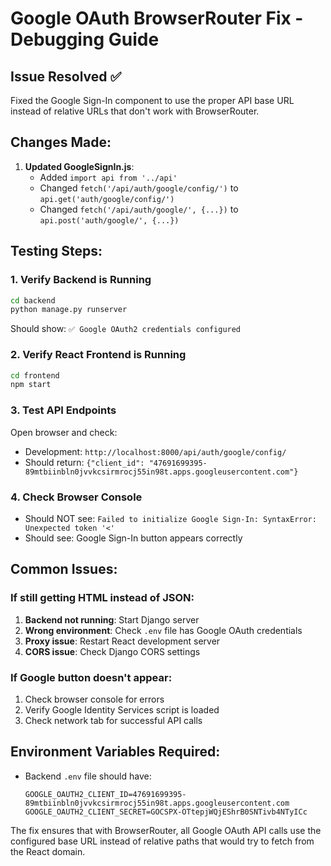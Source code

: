 # Google OAuth BrowserRouter Fix - Debugging Guide

## Issue Resolved ✅
Fixed the Google Sign-In component to use the proper API base URL instead of relative URLs that don't work with BrowserRouter.

## Changes Made:
1. **Updated GoogleSignIn.js**: 
   - Added `import api from '../api'` 
   - Changed `fetch('/api/auth/google/config/')` to `api.get('auth/google/config/')`
   - Changed `fetch('/api/auth/google/', {...})` to `api.post('auth/google/', {...})`

## Testing Steps:

### 1. **Verify Backend is Running**
```bash
cd backend
python manage.py runserver
```
Should show: `✅ Google OAuth2 credentials configured`

### 2. **Verify React Frontend is Running**
```bash
cd frontend  
npm start
```

### 3. **Test API Endpoints**
Open browser and check:
- Development: `http://localhost:8000/api/auth/google/config/`
- Should return: `{"client_id": "47691699395-89mtbiinbln0jvvkcsirmrocj55in98t.apps.googleusercontent.com"}`

### 4. **Check Browser Console**
- Should NOT see: `Failed to initialize Google Sign-In: SyntaxError: Unexpected token '<'`
- Should see: Google Sign-In button appears correctly

## Common Issues:

### If still getting HTML instead of JSON:
1. **Backend not running**: Start Django server
2. **Wrong environment**: Check `.env` file has Google OAuth credentials
3. **Proxy issue**: Restart React development server
4. **CORS issue**: Check Django CORS settings

### If Google button doesn't appear:
1. Check browser console for errors
2. Verify Google Identity Services script is loaded
3. Check network tab for successful API calls

## Environment Variables Required:
- Backend `.env` file should have:
  ```
  GOOGLE_OAUTH2_CLIENT_ID=47691699395-89mtbiinbln0jvvkcsirmrocj55in98t.apps.googleusercontent.com
  GOOGLE_OAUTH2_CLIENT_SECRET=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
  ```

The fix ensures that with BrowserRouter, all Google OAuth API calls use the configured base URL instead of relative paths that would try to fetch from the React domain.

